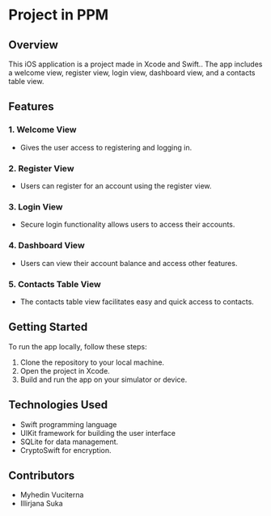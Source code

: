 # Project in PPM

## Overview

This iOS application is a project made in Xcode and Swift.. The app includes a welcome view, register view, login view, dashboard view, and a contacts table view.

## Features

### 1. Welcome View
   - Gives the user access to registering and logging in.

### 2. Register View
   - Users can register for an account using the register view.

### 3. Login View
   - Secure login functionality allows users to access their accounts.

### 4. Dashboard View
   - Users can view their account balance and access other features.

### 5. Contacts Table View
   - The contacts table view facilitates easy and quick access to contacts.

## Getting Started

To run the app locally, follow these steps:

1. Clone the repository to your local machine.
2. Open the project in Xcode.
3. Build and run the app on your simulator or device.

## Technologies Used

- Swift programming language
- UIKit framework for building the user interface
- SQLite for data management.
- CryptoSwift for encryption.

## Contributors

- Myhedin Vuciterna
- Illirjana Suka
